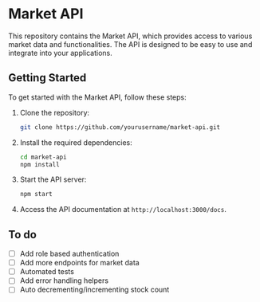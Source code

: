 # Market API

This repository contains the Market API, which provides access to various market data and functionalities. The API is designed to be easy to use and integrate into your applications.

<!-- ## Features

- Access to real-time market data
- Historical market data retrieval
- Market analysis tools
- User-friendly documentation -->

## Getting Started

To get started with the Market API, follow these steps:

1. Clone the repository:

   ```bash
   git clone https://github.com/yourusername/market-api.git
   ```

2. Install the required dependencies:

   ```bash
   cd market-api
   npm install
   ```

3. Start the API server:

   ```bash
   npm start
   ```

4. Access the API documentation at `http://localhost:3000/docs`.


## To do

- [ ] Add role based authentication
- [ ] Add more endpoints for market data
- [ ] Automated tests
- [ ] Add error handling helpers
- [ ] Auto decrementing/incrementing stock count
<!-- ## License -->

<!-- This project is licensed under the MIT License - see the [LICENSE](LICENSE) file for details. -->
